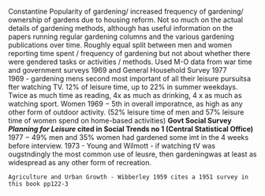 Constantine
Popularity of gardening/ increased frequency of gardening/ ownership of gardens due to housing reform. 
Not so much on the actual details of gardening methods, although has useful information on the papers running regular gardening columns and the various gardening publications over time. 
Roughly equal split between men and women reporting time spent / frequency of gardening but not about whether there were gendered tasks or activities / methods. 
Used M-O data from war time and government surveys 1969 and General Household Survey 1977  
	1969 - gardening mens second most important of all their leisure pursuitsa fter watching TV. 12% of leisure time, up to 22% in summer weekdays. Twice as much time as reading, 4x as much as drinking, 4 x as much as watching sport. 
	Women 1969 − 5th in overall imporatnce, as high as any other form of outdoor activity.   (52% leisure time of men and 57% leisure time of women spend on home-based activities)   **Govt Social Survey *Planning for Leisure* cited in Social Trends no 1 (Central Statistical Office)**
	1977 − 49% men and 35% women had gardened some imt in the 4 weeks before interview.
	1973 - Young and  Wilmott - if watching tV was ougstndingly the most common use of leusre, then gardeningwas at least as widespread as any other form of recreation. 
	
	Agriculture and Urban Growth - Wibberley 1959 cites a 1951 survey in this book pp122-3